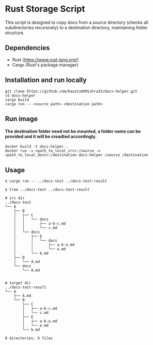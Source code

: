 # Rust Storage Script

This script is designed to copy docs from a source directory (checks all subdirectories recursively) to a destination directory, maintaining folder structure.

## Dependencies

- Rust (https://www.rust-lang.org/)
- Cargo (Rust's package manager)

## Installation and run locally

```
git clone https://github.com/KaustubhMishra25/docs-helper.git
cd docs-helper
cargo build
cargo run -- <source path> <destination path>
```

## Run image

#### The destination folder need not be mounted, a folder name can be provided and it will be creadted accordingly.
```
docker build -t docs-helper .
docker run -v <path_to_local_src>:/source -v <path_to_local_dest>:/destination docs-helper /source /destination
```

## Usage
```shell
$ cargo run -- ../docs-test ../docs-test-result 

$ tree ../docs-test ../docs-test-result 

# src dir
../docs-test
└── A
    ├── B
    │   ├── C
    │   │   └── docs
    │   │       ├── a-b-c.md
    │   │       └── c.md
    │   └── docs
    │       ├── E
    │       │   └── docs
    │       │       ├── a-b-e.md
    │       │       └── e.md
    │       └── b.md
    ├── D
    │   └── d.md
    └── docs
        └── A.md


# target dir
../docs-test-result
└── A
    ├── A.md
    └── B
        ├── C
        │   ├── a-b-c.md
        │   └── c.md
        ├── E
        │   ├── a-b-e.md
        │   └── e.md
        └── b.md

8 directories, 6 files
```
